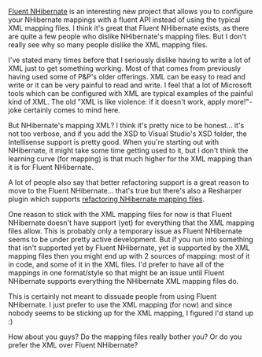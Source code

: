 <a href="http://code.google.com/p/fluent-nhibernate/">Fluent NHibernate</a> is an interesting new project that allows you to configure your NHibernate mappings with a fluent API instead of using the typical XML mapping files. I think it's great that Fluent NHibernate exists, as there are quite a few people who dislike NHibernate's mapping files.  But I don't really see why so many people dislike the XML mapping files.

I've stated many times before that I seriously dislike having to write a lot of XML just to get something working.  Most of that comes from previously having used some of P&P's older offerings.  XML can be easy to read and write or it can be very painful to read and write.  I feel that a lot of Microsoft tools which can be configured with XML are typical examples of the painful kind of XML.  The old "XML is like violence: if it doesn't work, apply more!"-joke certainly comes to mind here.

But NHibernate's mapping XML? I think it's pretty nice to be honest... it's not too verbose, and if you add the XSD to Visual Studio's XSD folder, the Intellisense support is pretty good.  When you're starting out with NHibernate, it might take some time getting used to it, but I don't think the learning curve (for mapping) is that much higher for the XML mapping than it is for Fluent NHibernate.

A lot of people also say that better refactoring support is a great reason to move to the Fluent NHibernate... that's true but there's also a Resharper plugin which supports <a href="http://nhplugin.lieser-online.de/">refactoring NHibernate mapping files</a>.

One reason to stick with the XML mapping files for now is that Fluent NHibernate doesn't have support (yet) for everything that the XML mapping files allow. This is probably only a temporary issue as Fluent NHibernate seems to be under pretty active development.  But if you run into something that isn't supported yet by Fluent NHibernate, yet is supported by the XML mapping files then you might end up with 2 sources of mapping: most of it in code, and some of it in the XML files.  I'd prefer to have all of the mappings in one format/style so that might be an issue until Fluent NHibernate supports everything the NHibernate XML mapping files do.

This is certainly not meant to dissuade people from using Fluent NHibernate.  I just prefer to use the XML mapping (for now) and since nobody seems to be sticking up for the XML mapping, I figured I'd stand up :)

How about you guys? Do the mapping files really bother you? Or do you prefer the XML over Fluent NHibernate?